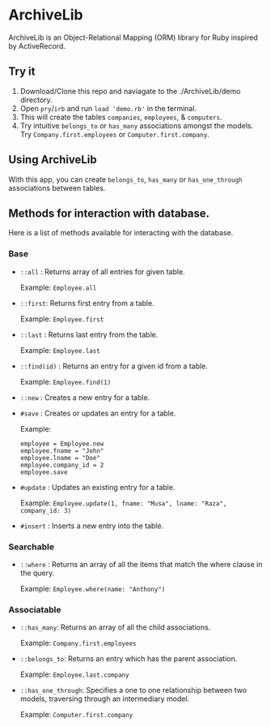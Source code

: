 # ArchiveLib

ArchiveLib is an Object-Relational Mapping (ORM) library for Ruby inspired by ActiveRecord.

## Try it
1. Download/Clone this repo and naviagate to the ./ArchiveLib/demo directory.
2. Open `pry`/`irb` and run `load 'demo.rb'` in the terminal.
  1. This will create the tables `companies`, `employees`, & `computers`.
3. Try intuitive `belongs_to` or `has_many` associations amongst the models. Try `Company.first.employees` or `Computer.first.company`.

## Using ArchiveLib

With this app, you can create `belongs_to`, `has_many` or `has_one_through` associations between tables.

## Methods for interaction with database.

Here is a list of methods available for interacting with the database.

 ### Base
* `::all` : Returns array of all entries for given table.

  Example: `Employee.all`

* `::first`: Returns first entry from a table.

  Example: `Employee.first`

* `::last` : Returns last entry from the table.

  Example: `Employee.last`

* `::find(id)` : Returns an entry for a given id from a table.

  Example: `Employee.find(1)`

* `::new` : Creates a new entry for a table.

* `#save` : Creates or updates an entry for a table.

    Example:
    ```
    employee = Employee.new
    employee.fname = "John"
    employee.lname = "Doe"
    employee.company_id = 2
    employee.save
    ```

* `#update` : Updates an existing entry for a table.

  Example: `Employee.update(1, fname: "Musa", lname: "Raza", company_id: 3)`

* `#insert` : Inserts a new entry into the table.

### Searchable
* `::where` : Returns an array of all the items that match the where clause in the query.

  Example: `Employee.where(name: "Anthony")`

### Associatable
* `::has_many`: Returns an array of all the child associations.

  Example: `Company.first.employees`

* `::belongs_to`: Returns an entry which has the parent association.

  Example: `Employee.last.company`

* `::has_one_through`: Specifies a one to one relationship between two models, traversing through an intermediary model.

  Example: `Computer.first.company`
